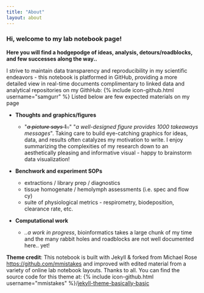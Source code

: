 ```yaml
---
title: "About"
layout: about
---
```


### Hi, welcome to my lab notebook page!

**Here you will find a hodgepodge of ideas, analysis, detours/roadblocks, and few successes along the way..**

I strive to maintain data transparency and reproducibility in my scientific endeavors - this notebook is platformed in GitHub, providing a more detailed view in real-time documents complimentary to linked data and analytical repositories on my GithHub: {% include icon-github.html username="samgurr" %}
Listed below are few expected materials on my page

- **Thoughts and graphics/figures**
	* "*~~a picture says 1..~~*" "*a well-designed figure provides 1000 takeaways messages*". Taking care to build eye-catching graphics for ideas, data, and results often catalyzes my motivation to write. I enjoy summarizing the complexities of my research down to an aesthetically pleasing and informative visual - happy to brainstorm data visualization!

- **Benchwork and experiment SOPs**
	* extractions / library prep / diagnostics
  * tissue homogenate / hemolymph assessments (i.e. spec and flow cy)
  * suite of physiological metrics - respirometry, biodeposition, clearance rate, etc.

- **Computational work**
  * *..a work in progress*, bioinformatics takes a large chunk of my time and the many rabbit holes and roadblocks are not well documented here.. yet!

**Theme credit**: This notebook is built with Jekyll & forked from Michael Rose https://github.com/mmistakes and improved with edited material from a variety of online lab notebook layouts. Thanks to all.
You can find the source code for this theme at: {% include icon-github.html username="mmistakes" %}/[jekyll-theme-basically-basic](https://github.com/mmistakes/jekyll-theme-basically-basic)
